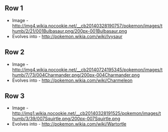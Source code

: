 ## Row 1
* Image - http://img4.wikia.nocookie.net/__cb20140328190757/pokemon/images/thumb/2/21/001Bulbasaur.png/200px-001Bulbasaur.png
* Evolves into - http://pokemon.wikia.com/wiki/Ivysaur

## Row 2
* Image - http://img4.wikia.nocookie.net/__cb20140724195345/pokemon/images/thumb/7/73/004Charmander.png/200px-004Charmander.png
* Evolves into - http://pokemon.wikia.com/wiki/Charmeleon

## Row 3
* Image - http://img1.wikia.nocookie.net/__cb20140328191525/pokemon/images/thumb/3/39/007Squirtle.png/200px-007Squirtle.png
* Evolves into - http://pokemon.wikia.com/wiki/Wartortle